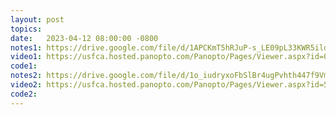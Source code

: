 ```yaml
---
layout: post
topics: 
date:   2023-04-12 08:00:00 -0800
notes1: https://drive.google.com/file/d/1APCKmT5hRJuP-s_LE09pL33KWR5ildLW/view?usp=share_link
video1: https://usfca.hosted.panopto.com/Panopto/Pages/Viewer.aspx?id=010fd5dc-b8e9-480b-afe6-af93011d3168
code1:  
notes2: https://drive.google.com/file/d/1o_iudryxoFbSlBr4ugPvhth447f9Vmu4/view?usp=share_link
video2: https://usfca.hosted.panopto.com/Panopto/Pages/Viewer.aspx?id=5b7d9fee-3944-4218-bc8b-af93011cd178
code2: 
---
```

